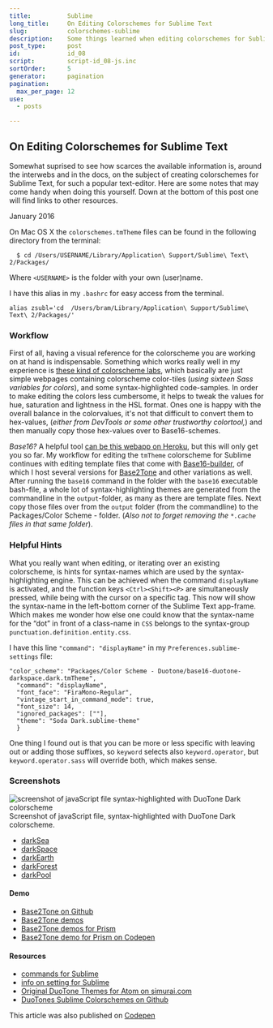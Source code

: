 ```yaml
---
title:          Sublime
long_title:     On Editing Colorschemes for Sublime Text
slug:           colorschemes-sublime
description:    Some things learned when editing colorschemes for Sublime Text
post_type:      post
id:             id_08
script:         script-id_08-js.inc
sortOrder:      5
generator:      pagination
pagination:
  max_per_page: 12
use:
  - posts

---
```


## On Editing Colorschemes for Sublime Text

<span class="dropcap">S</span>omewhat suprised to see how scarces the available information is, around the interwebs and in the docs, on the subject of creating colorschemes for Sublime Text, for such a popular text-editor. Here are some notes that may come handy when doing this yourself. Down at the bottom of this post one will find links to other resources.

<p class="publication-list__item__meta"><time datetime="2016-01-11">January 2016</time></p>

On Mac OS X the `colorschemes.tmTheme` files can be found in the following directory from the terminal:

```language-bash
  $ cd /Users/USERNAME/Library/Application\ Support/Sublime\ Text\ 2/Packages/ 
```

Where `<USERNAME>` is the folder with your own (user)name.

I have this alias in my `.bashrc` for easy access from the terminal.

```language-bash
alias zsubl='cd  /Users/bram/Library/Application\ Support/Sublime\ Text\ 2/Packages/'
```

### Workflow
First of all, having a visual reference for the colorscheme you are working on at hand is indispensable. Something which works really well in my experience is [these kind of colorscheme labs](http://codepen.io/atelierbram/pen/JnbIt), which basically are just simple webpages containing colorscheme color-tiles (_using sixteen Sass variables for colors_), and some syntax-highlighted code-samples. In order to make editing the colors less cumbersome, it helps to tweak the values for hue, saturation and lightness in the HSL format. Ones one is happy with the overall balance in the colorvalues, it's not that difficult to convert them to hex-values, (_either from DevTools or some other trustworthy colortool,_) and then manually copy those hex-values over to Base16-schemes.

_Base16?_ A helpful tool [can be this webapp on Heroku](http://tmtheme-editor.herokuapp.com/), but this will only get you so far. My workflow for editing the `tmTheme` colorscheme for Sublime continues with editing template files that come with [Base16-builder](http://github.com/base16-builder/base16-builder/), of which I host several versions for [Base2Tone](https://github.com/atelierbram/base2tone/tree/master/db/templates) and other variations as well. After running the `base16` command in the folder with the `base16` executable bash-file, a whole lot of syntax-highlighting themes are generated from the commandline in the `output`-folder, as many as there are template files. Next copy those files over from the `output` folder (from the commandline) to the Packages/Color Scheme - folder. (_Also not to forget removing the `*.cache` files in that same folder_).

### Helpful Hints
What you really want when editing, or iterating over an existing colorscheme, is hints for syntax-names which are used by the syntax-highlighting engine. This can be achieved when the command `displayName` is activated, and the function keys `<Ctrl><Shift><P>` are simultaneously pressed, while being with the cursor on a specific tag. This now will show the syntax-name in the left-bottom corner of the Sublime Text app-frame. Which makes me wonder how else one could know that the syntax-name for the “dot” in front of a class-name in `CSS` belongs to the syntax-group `punctuation.definition.entity.css`.

I have this line `"command": "displayName"` in my `Preferences.sublime-settings` file:

```language-javascript
"color_scheme": "Packages/Color Scheme - Duotone/base16-duotone-darkspace.dark.tmTheme",
  "command": "displayName",
  "font_face": "FiraMono-Regular",
  "vintage_start_in_command_mode": true,
  "font_size": 14,
  "ignored_packages": [""],
  "theme": "Soda Dark.sublime-theme"
  }
```

One thing I found out is that you can be more or less specific with leaving out or adding those suffixes, so `keyword` selects also `keyword.operator`, but `keyword.operator.sass` will override both, which makes sense.

### Screenshots
![screenshot of javaScript file syntax-highlighted with DuoTone Dark colorscheme](http://atelierbram.github.io/syntax-highlighting/assets/img/duotones-dark_sublime_960x640.png)
Screenshot of javaScript file, syntax-highlighted with DuoTone Dark colorscheme.

- [darkSea](http://atelierbram.github.io/syntax-highlighting/assets/img/duotones-darkSea_sublime_960x640.png)
- [darkSpace](http://atelierbram.github.io/syntax-highlighting/assets/img/duotones-darkSpace_sublime_960x640.png)
- [darkEarth](http://atelierbram.github.io/syntax-highlighting/assets/img/duotones-darkEarth_sublime_960x640.png)
- [darkForest](http://atelierbram.github.io/syntax-highlighting/assets/img/duotones-darkForest_sublime_960x640.png)
- [darkPool](http://atelierbram.github.io/syntax-highlighting/assets/img/duotones-darkPool_sublime_960x640.png)

#### Demo
- [Base2Tone on Github](http://github.com/atelierbram/Base2Tone/)
- [Base2Tone demos](http://base2t.one)
- [Base2Tone demos for Prism](http://atelierbram.github.io/Base2Tone-prism/demo/evening/dark/)
- [Base2Tone demo for Prism on Codepen](http://codepen.io/atelierbram/pen/WrjVyv)

#### Resources
- [commands for Sublime](http://www.sublimetext.com/docs/commands)
- [info on setting for Sublime](https://www.sublimetext.com/docs/3/settings.html)
- [Original DuoTone Themes for Atom on simurai.com](http://simurai.com/projects/2016/01/01/duotone-themes/)
- [DuoTones Sublime Colorschemes on Github](https://github.com/atelierbram/duotones-sublime-colorschemes)

<span class="note">This article was also published on [Codepen](http://codepen.io/atelierbram/post/colorschemes-sublime/)</span>
